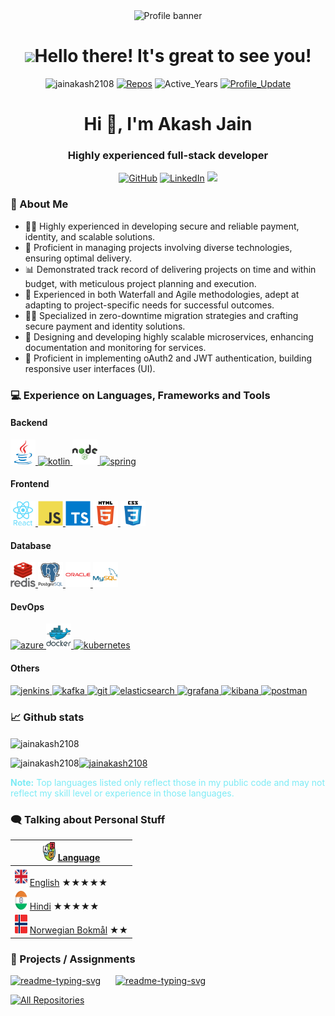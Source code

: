 <div style="text-align: center;">
  <img src="https://media.giphy.com/media/f3KwliaH4MLtli8z7D/giphy.gif?cid=790b7611596x4or6445w2lo4sh2swm6otup8j513i7b12h64&ep=v1_gifs_search&rid=giphy.gif&ct=g" alt="Profile banner" style="width: 900px; height: 600px;">
</div>

<h1 align="center"> <img src="https://emojis.slackmojis.com/emojis/images/1531849430/4246/blob-sunglasses.gif?1531849430" width="36"/>Hello there! It's great to see you!</h1>

<p align="center">
    <img src="https://komarev.com/ghpvc/?username=jainakash2108" alt="jainakash2108"/>  
    <a href="https://github.com/jainakash2108?tab=repositories" target="_blank"><img src="https://badges.pufler.dev/repos/jainakash2108" alt="Repos"/></a> 
    <img src="https://badges.pufler.dev/years/jainakash2108" alt="Active_Years"/>  
    <a href="https://github.com/jainakash2108/jainakash2108" target="_blank"><img alt="Profile_Update" src="https://img.shields.io/github/last-commit/jainakash2108/jainakash2108?label=Profile%20update&style=fflat-square"></a>
</p>

<h1 align="center">Hi 👋, I'm Akash Jain</h1>
<h3 align="center">Highly experienced full-stack developer</h3>

<p align="center"> 
    <a href="https://github.com/jainakash2108" target="_blank"><img alt="GitHub" src="https://img.shields.io/badge/-@jainakash2108-181717?style=flat-square&logo=GitHub&logoColor=white"></a>
    <a href="https://www.linkedin.com/in/jainakash2108" target="_blank"><img alt="LinkedIn" src="https://img.shields.io/badge/-jainakash2108-0077B5?style=flat-square&logo=Linkedin&logoColor=white"></a>
    <a href="mailto:jainakash.11@gmail.com"><img src="https://img.shields.io/badge/-jainakash.11@gmail.com-D14836?style=flat&logo=Gmail&logoColor=white"/></a>
    <!--<a href="https://wa.me/+000000000000" target="_blank"><img alt="WhatssApp" src="https://img.shields.io/badge/WhatsApp-%25D366.svg?&style=flat-square&logo=whatsapp&logoColor=white"></a>-->
</p>

### 👤 About Me

- 👨‍💻 Highly experienced in developing secure and reliable payment, identity, and scalable solutions.
- 🚀 Proficient in managing projects involving diverse technologies, ensuring optimal delivery.
- 📊 Demonstrated track record of delivering projects on time and within budget, with meticulous project planning and
  execution.
- 🔄 Experienced in both Waterfall and Agile methodologies, adept at adapting to project-specific needs for successful
  outcomes.
- 👨‍💻 Specialized in zero-downtime migration strategies and crafting secure payment and identity solutions.
- 🚀 Designing and developing highly scalable microservices, enhancing documentation and monitoring for services.
- 🔐 Proficient in implementing oAuth2 and JWT authentication, building responsive user interfaces (UI).

### 💻 Experience on Languages, Frameworks and Tools

#### Backend

<p align="left">
    <a href="https://www.java.com" target="_blank" rel="noreferrer"> <img src="https://raw.githubusercontent.com/devicons/devicon/master/icons/java/java-original.svg" alt="java" width="40" height="40"/> </a> 
    <a href="https://kotlinlang.org" target="_blank" rel="noreferrer"> <img src="https://www.vectorlogo.zone/logos/kotlinlang/kotlinlang-icon.svg" alt="kotlin" width="40" height="40"/> </a> 
    <a href="https://nodejs.org" target="_blank" rel="noreferrer"> <img src="https://raw.githubusercontent.com/devicons/devicon/master/icons/nodejs/nodejs-original-wordmark.svg" alt="nodejs" width="40" height="40"/> </a> 
    <a href="https://spring.io/" target="_blank" rel="noreferrer"> <img src="https://www.vectorlogo.zone/logos/springio/springio-icon.svg" alt="spring" width="40" height="40"/> </a> 
</p>

#### Frontend

<p align="left">
    <a href="https://reactjs.org/" target="_blank" rel="noreferrer"> <img src="https://raw.githubusercontent.com/devicons/devicon/master/icons/react/react-original-wordmark.svg" alt="react" width="40" height="40"/> </a> 
    <a href="https://developer.mozilla.org/en-US/docs/Web/JavaScript" target="_blank" rel="noreferrer"> <img src="https://raw.githubusercontent.com/devicons/devicon/master/icons/javascript/javascript-original.svg" alt="javascript" width="40" height="40"/> </a> 
    <a href="https://www.typescriptlang.org/" target="_blank" rel="noreferrer"> <img src="https://raw.githubusercontent.com/devicons/devicon/master/icons/typescript/typescript-original.svg" alt="typescript" width="40" height="40"/> </a> 
    <a href="https://www.w3.org/html/" target="_blank" rel="noreferrer"> <img src="https://raw.githubusercontent.com/devicons/devicon/master/icons/html5/html5-original-wordmark.svg" alt="html5" width="40" height="40"/> </a>  
    <a href="https://www.w3schools.com/css/" target="_blank" rel="noreferrer"> <img src="https://raw.githubusercontent.com/devicons/devicon/master/icons/css3/css3-original-wordmark.svg" alt="css3" width="40" height="40"/> </a> 
</p>

#### Database

<p align="left">
    <a href="https://redis.io" target="_blank" rel="noreferrer"> <img src="https://raw.githubusercontent.com/devicons/devicon/master/icons/redis/redis-original-wordmark.svg" alt="redis" width="40" height="40"/> </a> 
    <a href="https://www.postgresql.org" target="_blank" rel="noreferrer"> <img src="https://raw.githubusercontent.com/devicons/devicon/master/icons/postgresql/postgresql-original-wordmark.svg" alt="postgresql" width="40" height="40"/> </a> 
    <a href="https://www.oracle.com/" target="_blank" rel="noreferrer"> <img src="https://raw.githubusercontent.com/devicons/devicon/master/icons/oracle/oracle-original.svg" alt="oracle" width="40" height="40"/> </a> 
    <a href="https://www.mysql.com/" target="_blank" rel="noreferrer"> <img src="https://raw.githubusercontent.com/devicons/devicon/master/icons/mysql/mysql-original-wordmark.svg" alt="mysql" width="40" height="40"/> </a>
</p>

#### DevOps

<p align="left">
    <a href="https://azure.microsoft.com/en-in/" target="_blank" rel="noreferrer"> <img src="https://www.vectorlogo.zone/logos/microsoft_azure/microsoft_azure-icon.svg" alt="azure" width="40" height="40"/> </a> 
    <a href="https://www.docker.com/" target="_blank" rel="noreferrer"> <img src="https://raw.githubusercontent.com/devicons/devicon/master/icons/docker/docker-original-wordmark.svg" alt="docker" width="40" height="40"/> </a> 
    <a href="https://kubernetes.io" target="_blank" rel="noreferrer"> <img src="https://www.vectorlogo.zone/logos/kubernetes/kubernetes-icon.svg" alt="kubernetes" width="40" height="40"/> </a> 
</p>

#### Others

<p align="left">
    <a href="https://www.jenkins.io" target="_blank" rel="noreferrer"> <img src="https://www.vectorlogo.zone/logos/jenkins/jenkins-icon.svg" alt="jenkins" width="40" height="40"/> </a> 
    <a href="https://kafka.apache.org/" target="_blank" rel="noreferrer"> <img src="https://www.vectorlogo.zone/logos/apache_kafka/apache_kafka-icon.svg" alt="kafka" width="40" height="40"/> </a> 
    <a href="https://git-scm.com/" target="_blank" rel="noreferrer"> <img src="https://www.vectorlogo.zone/logos/git-scm/git-scm-icon.svg" alt="git" width="40" height="40"/> </a> 
    <a href="https://www.elastic.co" target="_blank" rel="noreferrer"> <img src="https://www.vectorlogo.zone/logos/elastic/elastic-icon.svg" alt="elasticsearch" width="40" height="40"/> </a> 
    <a href="https://grafana.com" target="_blank" rel="noreferrer"> <img src="https://www.vectorlogo.zone/logos/grafana/grafana-icon.svg" alt="grafana" width="40" height="40"/> </a> 
    <a href="https://www.elastic.co/kibana" target="_blank" rel="noreferrer"> <img src="https://www.vectorlogo.zone/logos/elasticco_kibana/elasticco_kibana-icon.svg" alt="kibana" width="40" height="40"/> </a> 
    <a href="https://postman.com" target="_blank" rel="noreferrer"> <img src="https://www.vectorlogo.zone/logos/getpostman/getpostman-icon.svg" alt="postman" width="40" height="40"/> </a> 
</p>

### 📈 Github stats

<p>
    <img align="center" src="https://github-readme-streak-stats.herokuapp.com/?user=jainakash2108&" alt="jainakash2108" />
</p>
<p>
    <img align="left" src="https://github-readme-stats.vercel.app/api/top-langs?username=jainakash2108&show_icons=true&locale=en&layout=compact" alt="jainakash2108" />
</p>
<p align="left"> 
    <a href="https://github.com/ryo-ma/github-profile-trophy">
        <img src="https://github-profile-trophy.vercel.app/?username=jainakash2108" alt="jainakash2108" />
    </a> 
</p>
<p style="font-size: 14px; color: #7cebf5; clear: both;">
    <b>Note:</b> Top languages listed only reflect those in my public code and may not reflect my skill level or experience in those languages.
</p>

### 🗨️ Talking about Personal Stuff

| <img src="https://github.com/jainakash2108/jainakash2108/blob/master/lang.svg" width="20px" height="30px"> [Language](README.md)          |
|-------------------------------------------------------------------------------------------------------------------------------------------|
| <img src="https://github.com/jainakash2108/jainakash2108/blob/master/uk.svg" width="20px" height="30px"> [English](README.md) ★★★★★       |
| <img src="https://github.com/jainakash2108/jainakash2108/blob/master/in.svg" width="20px" height="30px"> [Hindi](README.md) ★★★★★         |
| <img src="https://github.com/jainakash2108/jainakash2108/blob/master/no.svg" width="20px" height="30px"> [Norwegian Bokmål](README.md) ★★ |

### 📘 Projects / Assignments

<div style="display: flex;">
    <div style="flex: 33.3;">
        <div style="text-align: left;">
           <a href="https://github.com/jainakash2108/real-estate-loan-api"><img src="https://github-readme-stats.vercel.app/api/pin/?username=jainakash2108&repo=real-estate-loan-api&bg_color=1F222E&title_color=7cebf5&icon_color=2d7de4&theme=react&border_color=7cebf5&border_radius=10&show_icons=true" alt="readme-typing-svg"></a>
        </div>
    </div>
    <div style="flex: 33.3;">
        <div style="text-align: left;">
           <a href="https://github.com/jainakash2108/route-finder-api"><img src="https://github-readme-stats.vercel.app/api/pin/?username=jainakash2108&repo=route-finder-api&bg_color=1F222E&title_color=7cebf5&icon_color=2d7de4&theme=react&border_color=7cebf5&border_radius=10&show_icons=true" alt="readme-typing-svg"></a>
        </div>
    </div>
    <div style="flex: 33.3;">
        <div style="text-align: left;">
        </div>
    </div>
</div>
<p align="left">
  <a href="https://github.com/jainakash2108?tab=repositories"><img alt="All Repositories" title="All Repositories" src="https://custom-icon-badges.herokuapp.com/badge/-All%20Repos-2962FF?style=for-the-badge&logoColor=white&logo=repo"/></a>
</p>

